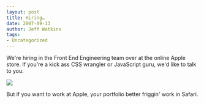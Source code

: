 ```yaml
---
layout: post
title: Hiring…
date: 2007-09-13
author: Jeff Watkins
tags:
- Uncategorized
---
```


We're hiring in the Front End Engineering team over at the online Apple store. If you're a kick ass CSS wrangler or JavaScript guru, we'd like to talk to you.

<div class="figure"><img class="photo" src="http://nerd.metrocat.org/wp-content/uploads/2007/09/portfolio-failure.png"  ></div>

But if you want to work at Apple, your portfolio better friggin' work in Safari.